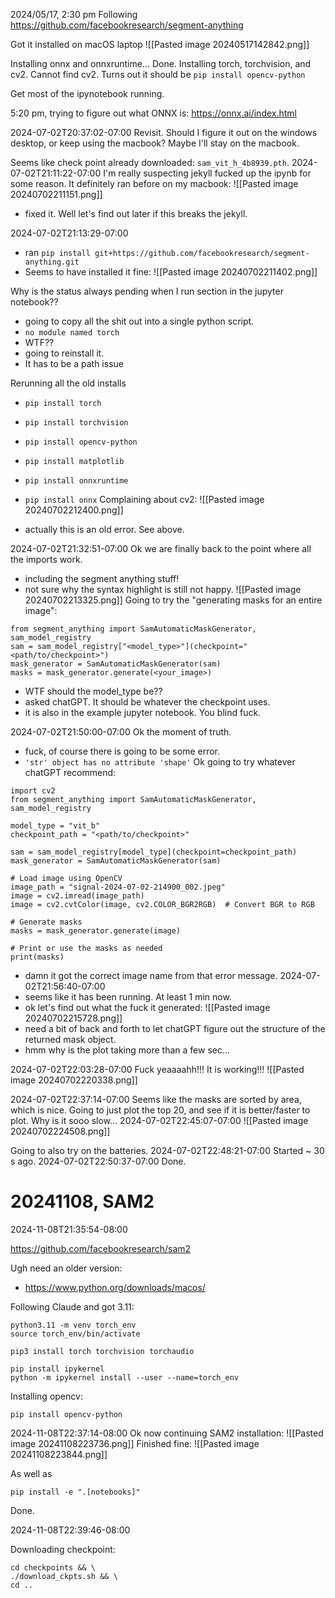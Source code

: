 2024/05/17, 2:30 pm
Following https://github.com/facebookresearch/segment-anything

Got it installed on macOS laptop
![[Pasted image 20240517142842.png]]


Installing onnx and onnxruntime... Done.
Installing torch, torchvision, and cv2. Cannot find cv2.
Turns out it should be `pip install opencv-python`

Get most of the ipynotebook running.

5:20 pm, trying to figure out what ONNX is: https://onnx.ai/index.html

2024-07-02T20:37:02-07:00
Revisit. Should I figure it out on the windows desktop, or keep using the macbook?
Maybe I'll stay on the macbook.

Seems like check point already downloaded: `sam_vit_h_4b8939.pth`.
2024-07-02T21:11:22-07:00
I'm really suspecting jekyll fucked up the ipynb for some reason. It definitely ran before on my macbook:
![[Pasted image 20240702211151.png]]
- fixed it. Well let's find out later if this breaks the jekyll.

2024-07-02T21:13:29-07:00
- ran `pip install git+https://github.com/facebookresearch/segment-anything.git`
- Seems to have installed it fine:
![[Pasted image 20240702211402.png]]

Why is the status always pending when I run section in the jupyter notebook??
- going to copy all the shit out into a single python script.
- `no module named torch`
- WTF??
- going to reinstall it.
- It has to be a path issue

Rerunning all the old installs
- `pip install torch`
- `pip install torchvision`
- `pip install opencv-python`
- `pip install matplotlib`
- `pip install onnxruntime`
- `pip install onnx`
Complaining about cv2:
![[Pasted image 20240702212400.png]]

- actually this is an old error. See above.

2024-07-02T21:32:51-07:00
Ok we are finally back to the point where all the imports work.
- including the segment anything stuff!
- not sure why the syntax highlight is still not happy.
![[Pasted image 20240702213325.png]]
Going to try the "generating masks for an entire image":
```
from segment_anything import SamAutomaticMaskGenerator, sam_model_registry
sam = sam_model_registry["<model_type>"](checkpoint="<path/to/checkpoint>")
mask_generator = SamAutomaticMaskGenerator(sam)
masks = mask_generator.generate(<your_image>)
```
- WTF should the model_type be??
- asked chatGPT. It should be whatever the checkpoint uses.
- it is also in the example jupyter notebook. You blind fuck.

2024-07-02T21:50:00-07:00
Ok the moment of truth.
- fuck, of course there is going to be some error.
- `'str' object has no attribute 'shape'`
Ok going to try whatever chatGPT recommend:
```
import cv2
from segment_anything import SamAutomaticMaskGenerator, sam_model_registry

model_type = "vit_b"
checkpoint_path = "<path/to/checkpoint>"

sam = sam_model_registry[model_type](checkpoint=checkpoint_path)
mask_generator = SamAutomaticMaskGenerator(sam)

# Load image using OpenCV
image_path = "signal-2024-07-02-214900_002.jpeg"
image = cv2.imread(image_path)
image = cv2.cvtColor(image, cv2.COLOR_BGR2RGB)  # Convert BGR to RGB

# Generate masks
masks = mask_generator.generate(image)

# Print or use the masks as needed
print(masks)

```

- damn it got the correct image name from that error message.
2024-07-02T21:56:40-07:00
- seems like it has been running. At least 1 min now.
- ok let's find out what the fuck it generated:
![[Pasted image 20240702215728.png]]
- need a bit of back and forth to let chatGPT figure out the structure of the returned mask object.
- hmm why is the plot taking more than a few sec...

2024-07-02T22:03:28-07:00
Fuck yeaaaahh!!! It is working!!!
![[Pasted image 20240702220338.png]]

2024-07-02T22:37:14-07:00
Seems like the masks are sorted by area, which is nice. Going to just plot the top 20, and see if it is better/faster to plot.
Why is it sooo slow...
2024-07-02T22:45:07-07:00
![[Pasted image 20240702224508.png]]

Going to also try on the batteries.
2024-07-02T22:48:21-07:00 Started ~ 30 s ago.
2024-07-02T22:50:37-07:00 Done.



# 20241108, SAM2

2024-11-08T21:35:54-08:00

https://github.com/facebookresearch/sam2

Ugh need an older version:
- https://www.python.org/downloads/macos/

Following Claude and got 3.11:
```
python3.11 -m venv torch_env
source torch_env/bin/activate

pip3 install torch torchvision torchaudio

pip install ipykernel
python -m ipykernel install --user --name=torch_env
```


Installing opencv:
```
pip install opencv-python
```


2024-11-08T22:37:14-08:00
Ok now continuing SAM2 installation:
![[Pasted image 20241108223736.png]]
Finished fine:
![[Pasted image 20241108223844.png]]


As well as
```
pip install -e ".[notebooks]"
```

Done.


2024-11-08T22:39:46-08:00

Downloading checkpoint:
```
cd checkpoints && \
./download_ckpts.sh && \
cd ..
```
